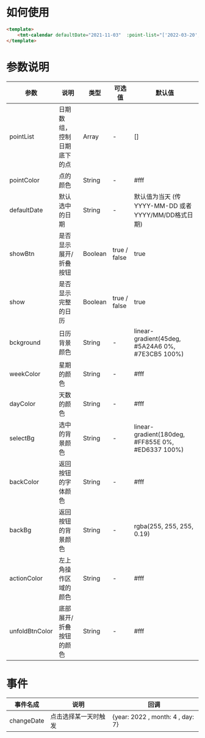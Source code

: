 # 如何使用
```html
<template>
	<tmt-calendar defaultDate="2021-11-03"  :point-list="['2022-03-20','2022-04-01','2022-04-02','2022-04-05']" :show="true" @changeDate="changeDate"></tmt-calendar>
</template>
```
# 参数说明
参数	|说明|	类型	|可选值|	默认值
-------- | -----| -----| -----| -----
pointList| 日期数组，控制日期底下的点 | Array|-|[]
pointColor|点的颜色|String|-|#fff
defaultDate| 默认选中的日期 | String |-|默认值为当天 (传YYYY-MM-DD 或者 YYYY/MM/DD格式日期)
showBtn  | 是否显示 展开/折叠 按钮|Boolean|true / false|true
show | 是否显示完整的日历|Boolean|true / false|true
bckground| 日历背景颜色|String|-|linear-gradient(45deg, #5A24A6 0%, #7E3CB5 100%)
weekColor| 星期的颜色|String|-|#fff
dayColor|天数的颜色|String|-|#fff
selectBg|选中的背景颜色|String|-|linear-gradient(180deg, #FF855E 0%, #ED6337 100%)
backColor|返回按钮的字体颜色|String|-|#fff
backBg|返回按钮的背景颜色|String|-|rgba(255, 255, 255, 0.19)
actionColor|左上角操作区域的颜色|String|-|#fff
unfoldBtnColor|底部 展开/折叠 按钮的颜色|String|-|#fff
# 事件
事件名成|说明|回调
-------- | -----| -----|
changeDate| 点击选择某一天时触发 | {year: 2022 , month: 4 , day: 7}
